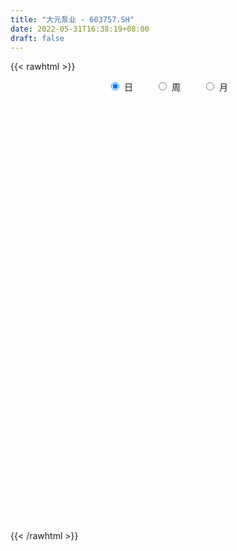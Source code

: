 ```yaml
---
title: "大元泵业 - 603757.SH"
date: 2022-05-31T16:38:19+08:00
draft: false
---
```

{{< rawhtml >}}
    <div style="text-align: center">
        <label style="padding: 1rem;"><input style="margin-right: .5rem" type="radio" name="period" value="D" checked onclick="period_change(this)">日</label>
        <label style="padding: 1rem;"><input style="margin-right: .5rem" type="radio" name="period" value="W" onclick="period_change(this)">周</label>
        <label style="padding: 1rem;"><input style="margin-right: .5rem" type="radio" name="period" value="M" onclick="period_change(this)">月</label>
    </div>
    <div id="chart" style="height: 700px;"></div> 
    <script type="text/javascript">
        const D_v = [9295.72,6036.05,23323.74,15220.56,14607.81,17047.35,25934.51,29998.84,10437.2,10156.67,20281.7,13103.34,13311.91,14690.61,18651.52,17105.87,12368.49,10370.05,6952.76,4856.96,5511.41,4674.0,5822.0,5400.32,6551.88,9816.0,12909.0,13539.41,18428.82,17386.65,11869.8,31027.67,33136.35,24562.71,21626.45,16538.64,39916.09,23918.32,13936.11,15855.36,13627.42,13276.95,11484.0,63785.28,32850.01,30609.07,29765.68,26703.91,15535.3,14466.27,9674.54,18173.5,20253.44,12056.6,11666.72,14157.92,22974.6,14214.76,22078.89,40005.84,31482.6,96047.68,132658.06,96915.56,46359.52,24534.28,45677.28,58479.06,37642.02,27088.88,21495.81,17748.32,9422.0,80697.76,47158.57,22314.04,22116.36,18942.75,18679.16,30935.53,24790.38,21914.65,30655.28,32634.63,19725.75,30267.44,13884.32,15530.0,12317.0,15647.0,6183.33,10717.22,12226.64,10815.0,7342.0,25022.0,16342.0,22444.6,17258.0,10856.01,8942.0,26655.0,11727.0,11039.0,15379.44,11783.15,12135.28,11475.16,16106.53,18639.16,17499.0,8388.0,8224.97,9252.0,13806.0,14728.0,15783.0,19439.4,12371.4,15483.48,11823.0,12849.2,17648.0,16525.0,13097.0,31084.48,15433.0,10558.0,7652.0,10921.0,22275.0,13649.2,10576.04,25156.94,26160.66,13915.92,18395.0,51662.92,21425.6,26954.24,19509.0,12782.0,19019.45,89781.62,52049.51,50526.97,37357.8,28987.0,26809.45,18737.57,15366.49,15762.38,24012.2,13546.64,17989.0,31291.0,52574.76,29614.75,42934.0,23621.12,15161.25,17448.25,30992.8,22450.0,32146.29,13692.0,23241.46,13070.0,7284.88,16008.35,9424.04,15650.88,11869.0,26855.63,14661.2,10949.56,11256.8,10544.0,13884.0,32838.76,28065.27,17670.75,7116.4,8860.2,7090.16,7602.24,15813.76,8965.2,11704.0,9177.0,8004.0,9587.0,8946.84,8809.8,13332.8,17937.6,14351.2,14836.16,8411.0,12230.0,9819.0,7941.96,4624.25,6465.65,4885.6,6910.0,7300.0,5973.0,5483.0,5166.12,6026.0,13918.8,6016.0,8654.0,9713.92,9172.81,10337.0,6885.0,5128.0,5072.0,5954.2,5877.2,4058.0,8176.92,8372.0,6126.84,14005.7,11244.72,10716.21,16532.74,12826.88,12917.2,6870.24,27544.07,24148.28,23588.36,12582.95,10515.64,10443.0,7875.8,5978.24,6011.39,6460.0,7344.11,12330.0,8084.0,13792.0,11979.96,20086.0,11083.44]
const D_histogram = [0.0,0.0006062678,0.0325619902,0.0441205763,0.0586084375,0.0776768602,0.1112095653,0.1536156967,0.1576820802,0.1438270059,0.1464962365,0.1389844878,0.1306376768,0.1200884655,0.0981060538,0.0418703298,-0.026970544,-0.1089763309,-0.1729883665,-0.1919780733,-0.2030136336,-0.1952589448,-0.1712211345,-0.1595452387,-0.1577805154,-0.1326046936,-0.0790947114,-0.0193847082,0.0596325553,0.0966953275,0.1084894405,0.1635687153,0.242518138,0.2443073006,0.1919778771,0.1463242092,0.175199414,0.1844190311,0.1459537322,0.1207656899,0.0947338977,0.0559202621,0.0295095584,0.0651586675,0.0400473445,0.0367899114,0.0032827936,-0.0876403526,-0.1898011854,-0.2057873483,-0.2124025633,-0.1516865802,-0.0828764696,-0.0558073756,-0.0376854299,-0.0209300599,0.0120070723,0.0335491585,0.0690794957,0.1222063955,0.163515471,0.2535914392,0.357446454,0.3073256878,0.2072952056,0.115853291,0.1109052039,0.2099541615,0.269598235,0.2771904451,0.24666055,0.1875311063,-0.0272505989,-0.3116782121,-0.4958644836,-0.5815470112,-0.6060539838,-0.5767877553,-0.5229715672,-0.4285936967,-0.3248884978,-0.2998051012,-0.3322900435,-0.3735085458,-0.411445441,-0.4412081232,-0.4083983647,-0.3722582468,-0.3452876233,-0.3463891313,-0.3253096987,-0.3028166105,-0.2505702895,-0.192053783,-0.1341515781,-0.129141754,-0.1055598248,-0.068780165,-0.0542176587,-0.0261404793,0.0077188095,0.0083099446,0.007782793,0.0065646165,0.0017713327,0.0230642474,0.0225244632,0.0127445613,0.0397764219,0.100498825,0.1221278607,0.1440069894,0.1703113001,0.1835822538,0.2099062277,0.2476586301,0.283648876,0.3236595949,0.3371899124,0.3160524292,0.2812316741,0.2626314226,0.2398962716,0.2330834336,0.2226745794,0.2559986589,0.259520127,0.2423094424,0.2086251265,0.150589507,0.1399786653,0.1516718341,0.1246937508,0.1403395031,0.0909399288,0.0350623726,-0.0079862914,0.0282039071,0.0310496239,0.0070321304,0.0120926707,-0.0121391553,0.0097465579,0.1180806024,0.1310608634,0.179022555,0.182170006,0.143246853,0.0662668783,0.0254775513,-0.0052260663,-0.0216049445,-0.0261829738,-0.0479536844,-0.0632954657,-0.1106734591,-0.0739251642,-0.0781034935,-0.0156393533,0.0119658539,0.0251822472,0.0126753739,-0.0217093695,-0.0634875166,-0.1037358656,-0.1285536907,-0.1912455722,-0.2228997482,-0.2354854003,-0.2636407403,-0.2682073637,-0.2801127067,-0.2634464538,-0.2470142488,-0.2010328463,-0.1435882191,-0.094406273,-0.0489371835,-0.0138108574,0.033444575,0.0474582633,0.0455374724,0.0514951065,0.0619611078,0.0522268172,0.0621314588,0.0339067972,0.0310489778,0.0205571127,0.0332251182,0.0424387082,0.0329530035,0.0128072695,-0.0238420849,-0.0803472077,-0.1231779629,-0.0955614557,-0.0933047686,-0.1125923539,-0.1690046529,-0.1687623848,-0.1492307808,-0.1125491568,-0.0667846216,-0.0328901698,0.0046260366,0.0156316647,0.0266391841,0.0370101405,0.0329523859,0.0448774928,0.0616256923,0.0701676611,0.0895510055,0.0755805274,0.0489227314,0.0028351785,-0.0096250344,-0.0207548122,-0.0189327738,-0.0179796235,-0.0060928825,0.0088467026,0.0153237803,-0.0042993951,-0.0124398062,-0.0327114324,-0.0466859081,-0.0316237681,-0.0673644453,-0.0595299083,-0.0495471788,-0.0482010364,-0.0043655989,0.0657278596,0.1031445737,0.1325616668,0.1474624052,0.1476801194,0.1377086159,0.1215595652,0.1110425215,0.108182803,0.1049204751,0.0598561996,0.0508057966,0.0646868316,0.0793022137,0.102365435,0.1152413886]
const D_fast = [0.0,0.0007578348,0.0408540548,0.0634427849,0.0925827554,0.1310703932,0.1924054896,0.2732155453,0.3167024488,0.3388041259,0.3780974156,0.4053317889,0.4296443972,0.4491173022,0.4516614039,0.4058932624,0.3303097526,0.221059883,0.1138007558,0.0468165307,-0.0149724381,-0.0560324855,-0.0747999588,-0.1030103727,-0.1406907783,-0.1486661299,-0.1149298256,-0.0600659993,0.0338594029,0.095096007,0.1340124802,0.2299839337,0.369562891,0.4324288787,0.4280939245,0.4190213089,0.4916963672,0.5470207421,0.5450438763,0.5500472564,0.5476989387,0.5228653686,0.5038320544,0.5557708305,0.5406713436,0.5466113884,0.5139249689,0.4010917346,0.2514806054,0.1840476055,0.1243317497,0.1471260877,0.1952170809,0.208334331,0.2170349193,0.2285577742,0.2644966745,0.2944260503,0.3472262615,0.4309047602,0.5130927035,0.6665665314,0.8597831597,0.8864938154,0.8382871346,0.7758085428,0.7985867566,0.9501242546,1.0771678869,1.1540577083,1.1851929506,1.1729462835,0.9513519286,0.5890047624,0.2808523699,0.0497830896,-0.1262373789,-0.2411680893,-0.318094793,-0.3308653466,-0.3083822722,-0.3582501509,-0.4738076041,-0.6084032428,-0.7492014983,-0.8892662113,-0.9585560439,-1.0154804877,-1.0748317701,-1.1625305609,-1.2227785529,-1.2759896174,-1.2863858688,-1.275882808,-1.2515184976,-1.278794112,-1.2816021391,-1.2620175205,-1.2610094289,-1.2394673692,-1.2036783781,-1.2010097569,-1.1995912102,-1.1991682325,-1.2035186833,-1.1764597067,-1.1713683751,-1.1779621367,-1.1409861705,-1.0551390612,-1.0029780603,-0.9450971843,-0.8762150486,-0.8170485314,-0.7382480005,-0.6385809407,-0.5316784757,-0.4107528581,-0.3129250625,-0.2550494384,-0.2195622749,-0.1725046708,-0.1352657539,-0.0838077335,-0.0385479428,0.0587758014,0.1271773012,0.1705439772,0.1890159429,0.1686277002,0.1930115249,0.2426226522,0.2468180066,0.2975486346,0.2708840425,0.2237720795,0.1787268427,0.2219680179,0.2325761407,0.2103166798,0.2184003878,0.1911337729,0.2154561256,0.3533103207,0.3990557976,0.4917731279,0.5404630805,0.5373516406,0.4769383856,0.4425184463,0.4105083122,0.3887281979,0.3776044251,0.3438452935,0.3126796457,0.2376332875,0.2559002913,0.2321960887,0.2907503905,0.3213470613,0.3408590163,0.3315209866,0.2917089007,0.2340588745,0.1678765591,0.1109203113,0.0004170367,-0.0869620763,-0.1584190785,-0.2524846035,-0.3241030678,-0.4060365875,-0.4552319481,-0.5005533053,-0.5048301144,-0.4832825419,-0.4577021641,-0.4244673705,-0.3927937588,-0.3371771825,-0.3112989284,-0.3018353512,-0.2830039406,-0.2570476623,-0.2537252486,-0.2282877422,-0.2480357045,-0.2431312795,-0.2484838664,-0.2275095813,-0.2076863143,-0.2089337682,-0.2258776848,-0.2684875604,-0.3450794851,-0.4187047311,-0.4149785878,-0.4360480928,-0.4834837666,-0.5821472288,-0.624095557,-0.6418716482,-0.6333273134,-0.6042589336,-0.5785870242,-0.5399143086,-0.5250007644,-0.507333449,-0.4877099574,-0.4835296155,-0.4603851355,-0.4282305128,-0.4021466288,-0.3603755331,-0.3554508793,-0.3698779925,-0.4152567507,-0.4301232222,-0.4464417031,-0.4493528581,-0.4528946137,-0.4425310933,-0.4253798326,-0.4150718098,-0.435769834,-0.4470201967,-0.4754696809,-0.5011156337,-0.4939594356,-0.5465412242,-0.5535891643,-0.5559932294,-0.5666973462,-0.5239533084,-0.437427885,-0.3742250275,-0.3116675177,-0.259901178,-0.222763434,-0.1983077834,-0.1840669429,-0.1668233562,-0.142637374,-0.1196695831,-0.1497698087,-0.1461187625,-0.1160660196,-0.0816250841,-0.032970504,0.0087157966]
const D_slow = [0.0,0.000151567,0.0082920645,0.0193222086,0.033974318,0.053393533,0.0811959243,0.1195998485,0.1590203686,0.19497712,0.2316011791,0.2663473011,0.2990067203,0.3290288367,0.3535553501,0.3640229326,0.3572802966,0.3300362139,0.2867891222,0.2387946039,0.1880411955,0.1392264593,0.0964211757,0.056534866,0.0170897372,-0.0160614363,-0.0358351141,-0.0406812912,-0.0257731523,-0.0015993205,0.0255230397,0.0664152185,0.127044753,0.1881215781,0.2361160474,0.2726970997,0.3164969532,0.362601711,0.399090144,0.4292815665,0.4529650409,0.4669451065,0.4743224961,0.4906121629,0.5006239991,0.5098214769,0.5106421753,0.4887320872,0.4412817908,0.3898349538,0.3367343129,0.2988126679,0.2780935505,0.2641417066,0.2547203491,0.2494878342,0.2524896022,0.2608768918,0.2781467658,0.3086983647,0.3495772324,0.4129750922,0.5023367057,0.5791681276,0.630991929,0.6599552518,0.6876815528,0.7401700931,0.8075696519,0.8768672632,0.9385324007,0.9854151772,0.9786025275,0.9006829745,0.7767168536,0.6313301008,0.4798166048,0.335619666,0.2048767742,0.09772835,0.0165062256,-0.0584450497,-0.1415175606,-0.234894697,-0.3377560573,-0.4480580881,-0.5501576793,-0.643222241,-0.7295441468,-0.8161414296,-0.8974688543,-0.9731730069,-1.0358155793,-1.083829025,-1.1173669195,-1.149652358,-1.1760423142,-1.1932373555,-1.2067917702,-1.21332689,-1.2113971876,-1.2093197015,-1.2073740032,-1.2057328491,-1.2052900159,-1.1995239541,-1.1938928383,-1.1907066979,-1.1807625925,-1.1556378862,-1.125105921,-1.0891041737,-1.0465263487,-1.0006307852,-0.9481542283,-0.8862395708,-0.8153273518,-0.734412453,-0.6501149749,-0.5711018676,-0.5007939491,-0.4351360934,-0.3751620255,-0.3168911671,-0.2612225223,-0.1972228575,-0.1323428258,-0.0717654652,-0.0196091836,0.0180381932,0.0530328595,0.0909508181,0.1221242558,0.1572091315,0.1799441137,0.1887097069,0.186713134,0.1937641108,0.2015265168,0.2032845494,0.2063077171,0.2032729282,0.2057095677,0.2352297183,0.2679949342,0.3127505729,0.3582930744,0.3941047877,0.4106715073,0.4170408951,0.4157343785,0.4103331424,0.4037873989,0.3917989778,0.3759751114,0.3483067466,0.3298254556,0.3102995822,0.3063897439,0.3093812073,0.3156767691,0.3188456126,0.3134182702,0.2975463911,0.2716124247,0.239474002,0.191662609,0.1359376719,0.0770663218,0.0111561368,-0.0558957042,-0.1259238808,-0.1917854943,-0.2535390565,-0.3037972681,-0.3396943228,-0.3632958911,-0.375530187,-0.3789829013,-0.3706217576,-0.3587571918,-0.3473728236,-0.334499047,-0.3190087701,-0.3059520658,-0.2904192011,-0.2819425018,-0.2741802573,-0.2690409791,-0.2607346996,-0.2501250225,-0.2418867717,-0.2386849543,-0.2446454755,-0.2647322774,-0.2955267682,-0.3194171321,-0.3427433242,-0.3708914127,-0.4131425759,-0.4553331721,-0.4926408673,-0.5207781566,-0.537474312,-0.5456968544,-0.5445403453,-0.5406324291,-0.5339726331,-0.5247200979,-0.5164820014,-0.5052626283,-0.4898562052,-0.4723142899,-0.4499265385,-0.4310314067,-0.4188007239,-0.4180919292,-0.4204981878,-0.4256868909,-0.4304200843,-0.4349149902,-0.4364382108,-0.4342265352,-0.4303955901,-0.4314704389,-0.4345803904,-0.4427582485,-0.4544297256,-0.4623356676,-0.4791767789,-0.494059256,-0.5064460507,-0.5184963098,-0.5195877095,-0.5031557446,-0.4773696012,-0.4442291845,-0.4073635832,-0.3704435534,-0.3360163994,-0.3056265081,-0.2778658777,-0.250820177,-0.2245900582,-0.2096260083,-0.1969245591,-0.1807528512,-0.1609272978,-0.135335939,-0.1065255919]
const D_data = [['2021-05-20', 18.2596, 18.2787, 18.1168, 18.7549],['2021-05-21', 18.4311, 18.2882, 18.2025, 18.4311],['2021-05-24', 18.3835, 18.7835, 18.3739, 18.8026],['2021-05-25', 18.6597, 18.6787, 18.4311, 18.7835],['2021-05-26', 18.7073, 18.8312, 18.6025, 18.9264],['2021-05-27', 18.9074, 19.0407, 18.7264, 19.0502],['2021-05-28', 18.955, 19.4503, 18.7645, 19.5265],['2021-05-31', 19.4122, 19.8884, 19.0788, 20.1837],['2021-06-01', 19.7932, 19.6789, 19.5265, 19.9075],['2021-06-02', 19.6503, 19.5741, 19.4217, 19.9361],['2021-06-03', 19.8884, 19.898, 19.6884, 20.3361],['2021-06-04', 19.8789, 19.9075, 19.7265, 20.2885],['2021-06-07', 19.9265, 20.0027, 19.8218, 20.2409],['2021-06-08', 20.0789, 20.0694, 19.6313, 20.2504],['2021-06-09', 20.0027, 19.9742, 19.355, 20.0599],['2021-06-10', 19.62, 19.44, 19.1, 19.8],['2021-06-11', 19.32, 19.0, 19.0, 19.54],['2021-06-15', 19.05, 18.42, 18.36, 19.06],['2021-06-16', 18.5, 18.18, 18.16, 18.6],['2021-06-17', 18.27, 18.41, 18.21, 18.52],['2021-06-18', 18.41, 18.3, 18.15, 18.41],['2021-06-21', 18.29, 18.39, 18.17, 18.46],['2021-06-22', 18.39, 18.55, 18.3, 18.66],['2021-06-23', 18.58, 18.37, 18.3, 18.59],['2021-06-24', 18.37, 18.16, 18.03, 18.4],['2021-06-25', 18.16, 18.41, 18.16, 18.64],['2021-06-28', 18.59, 18.89, 18.44, 19.2],['2021-06-29', 19.05, 19.23, 18.86, 19.28],['2021-06-30', 19.18, 19.86, 19.11, 19.86],['2021-07-01', 19.91, 19.71, 19.66, 20.11],['2021-07-02', 19.67, 19.61, 19.22, 19.69],['2021-07-05', 19.65, 20.45, 19.61, 20.8],['2021-07-06', 20.7, 21.29, 20.31, 21.58],['2021-07-07', 21.93, 20.76, 20.63, 21.93],['2021-07-08', 20.86, 20.15, 20.02, 21.0],['2021-07-09', 20.01, 20.14, 19.91, 20.49],['2021-07-12', 20.44, 21.2, 20.3, 21.35],['2021-07-13', 21.09, 21.25, 20.79, 21.35],['2021-07-14', 21.24, 20.76, 20.5, 21.24],['2021-07-15', 20.8, 20.92, 20.34, 20.99],['2021-07-16', 21.0, 20.92, 20.44, 21.28],['2021-07-19', 20.95, 20.71, 20.0, 20.95],['2021-07-20', 20.5, 20.79, 20.15, 20.89],['2021-07-21', 22.8, 21.7, 21.54, 22.87],['2021-07-22', 21.43, 21.08, 20.88, 21.58],['2021-07-23', 20.85, 21.38, 20.68, 21.58],['2021-07-26', 21.63, 20.99, 20.72, 21.74],['2021-07-27', 20.98, 19.97, 19.82, 20.98],['2021-07-28', 20.2, 19.26, 19.17, 20.28],['2021-07-29', 19.32, 19.92, 19.31, 20.15],['2021-07-30', 19.88, 19.86, 19.5, 19.91],['2021-08-02', 19.68, 20.75, 19.51, 20.79],['2021-08-03', 20.91, 21.15, 20.81, 21.3],['2021-08-04', 21.11, 20.87, 20.68, 21.25],['2021-08-05', 20.83, 20.88, 20.4, 21.0],['2021-08-06', 20.92, 20.97, 20.6, 21.37],['2021-08-09', 21.25, 21.34, 20.9, 21.45],['2021-08-10', 21.33, 21.4, 21.1, 21.61],['2021-08-11', 21.39, 21.81, 21.1, 21.93],['2021-08-12', 22.23, 22.39, 22.05, 22.99],['2021-08-13', 21.0, 22.66, 21.0, 22.9],['2021-08-16', 22.56, 23.85, 22.41, 24.9],['2021-08-17', 24.45, 24.86, 24.44, 26.24],['2021-08-18', 24.46, 23.42, 22.66, 24.86],['2021-08-19', 23.41, 22.68, 22.21, 23.67],['2021-08-20', 22.62, 22.49, 22.06, 22.85],['2021-08-23', 22.5, 23.5, 22.5, 23.63],['2021-08-24', 23.5, 25.29, 23.5, 25.54],['2021-08-25', 25.01, 25.53, 24.61, 25.92],['2021-08-26', 25.53, 25.4, 25.03, 25.88],['2021-08-27', 25.46, 25.2, 25.01, 25.99],['2021-08-30', 25.34, 24.91, 24.42, 25.37],['2021-08-31', 22.42, 22.42, 22.42, 22.42],['2021-09-01', 21.0, 20.19, 20.18, 22.26],['2021-09-02', 20.25, 19.97, 19.85, 20.65],['2021-09-03', 20.3, 20.14, 19.9, 20.44],['2021-09-06', 20.1, 20.21, 20.06, 20.37],['2021-09-07', 20.28, 20.48, 20.22, 20.8],['2021-09-08', 20.48, 20.61, 20.48, 20.89],['2021-09-09', 20.64, 21.16, 20.46, 21.45],['2021-09-10', 21.16, 21.52, 21.01, 21.83],['2021-09-13', 21.05, 20.63, 20.42, 21.43],['2021-09-14', 20.63, 19.62, 19.53, 20.63],['2021-09-15', 19.7, 19.0, 18.81, 19.7],['2021-09-16', 19.12, 18.47, 18.47, 19.21],['2021-09-17', 18.59, 17.99, 17.8, 18.6],['2021-09-22', 17.98, 18.37, 17.78, 18.44],['2021-09-23', 18.52, 18.2, 18.09, 18.54],['2021-09-24', 18.38, 17.87, 17.85, 18.38],['2021-09-27', 17.87, 17.2, 16.91, 18.02],['2021-09-28', 17.07, 17.14, 16.98, 17.3],['2021-09-29', 17.16, 16.89, 16.82, 17.25],['2021-09-30', 16.89, 17.1, 16.82, 17.15],['2021-10-08', 17.35, 17.15, 17.02, 17.4],['2021-10-11', 17.28, 17.17, 17.13, 17.48],['2021-10-12', 17.19, 16.41, 16.22, 17.21],['2021-10-13', 16.41, 16.46, 16.16, 16.55],['2021-10-14', 16.54, 16.55, 16.41, 16.76],['2021-10-15', 16.6, 16.19, 16.16, 16.6],['2021-10-18', 16.27, 16.27, 16.15, 16.43],['2021-10-19', 16.31, 16.33, 16.28, 16.47],['2021-10-20', 16.31, 15.84, 15.73, 16.37],['2021-10-21', 15.84, 15.66, 15.66, 15.87],['2021-10-22', 15.67, 15.48, 15.42, 15.71],['2021-10-25', 15.59, 15.25, 15.23, 15.63],['2021-10-26', 15.26, 15.46, 15.24, 15.49],['2021-10-27', 15.51, 15.09, 15.03, 15.52],['2021-10-28', 15.1, 14.79, 14.71, 15.14],['2021-10-29', 14.76, 15.15, 14.65, 15.16],['2021-11-01', 14.95, 15.7, 14.9, 15.8],['2021-11-02', 15.69, 15.36, 15.2, 15.92],['2021-11-03', 15.3, 15.43, 15.17, 15.48],['2021-11-04', 15.45, 15.59, 15.43, 15.62],['2021-11-05', 15.59, 15.53, 15.5, 15.72],['2021-11-08', 15.55, 15.82, 15.55, 15.99],['2021-11-09', 15.95, 16.19, 15.85, 16.22],['2021-11-10', 16.2, 16.46, 16.0, 16.48],['2021-11-11', 16.44, 16.85, 16.31, 16.89],['2021-11-12', 16.84, 16.83, 16.58, 16.86],['2021-11-15', 16.83, 16.55, 16.38, 16.83],['2021-11-16', 16.55, 16.39, 16.37, 16.68],['2021-11-17', 16.37, 16.6, 16.32, 16.6],['2021-11-18', 16.66, 16.58, 16.56, 16.97],['2021-11-19', 16.54, 16.84, 16.32, 16.94],['2021-11-22', 16.82, 16.89, 16.74, 16.98],['2021-11-23', 16.9, 17.66, 16.85, 17.72],['2021-11-24', 17.67, 17.57, 17.31, 17.69],['2021-11-25', 17.57, 17.46, 17.32, 17.68],['2021-11-26', 17.31, 17.29, 17.22, 17.51],['2021-11-29', 17.13, 16.88, 16.8, 17.13],['2021-11-30', 16.71, 17.41, 16.71, 17.66],['2021-12-01', 17.28, 17.82, 17.28, 17.99],['2021-12-02', 17.83, 17.42, 17.4, 17.83],['2021-12-03', 17.5, 18.05, 17.21, 18.15],['2021-12-06', 18.0, 17.26, 17.23, 18.0],['2021-12-07', 17.2, 16.97, 16.85, 17.44],['2021-12-08', 16.97, 16.9, 16.75, 17.28],['2021-12-09', 16.93, 17.91, 16.85, 18.33],['2021-12-10', 17.72, 17.65, 17.61, 18.12],['2021-12-13', 17.68, 17.3, 17.26, 17.85],['2021-12-14', 17.3, 17.65, 16.95, 17.68],['2021-12-15', 17.6, 17.26, 17.26, 17.65],['2021-12-16', 17.25, 17.86, 17.25, 17.96],['2021-12-17', 17.96, 19.38, 17.75, 19.61],['2021-12-20', 19.34, 18.65, 18.45, 19.38],['2021-12-21', 18.7, 19.42, 18.7, 19.8],['2021-12-22', 19.08, 19.19, 18.96, 19.68],['2021-12-23', 19.0, 18.75, 18.53, 19.17],['2021-12-24', 18.77, 18.1, 18.02, 18.89],['2021-12-27', 18.11, 18.33, 18.06, 18.7],['2021-12-28', 18.35, 18.33, 18.01, 18.38],['2021-12-29', 18.18, 18.43, 18.12, 18.64],['2021-12-30', 18.33, 18.56, 18.33, 18.98],['2021-12-31', 18.49, 18.3, 18.21, 18.74],['2022-01-04', 18.3, 18.29, 18.23, 18.5],['2022-01-05', 18.15, 17.7, 17.4, 18.3],['2022-01-06', 17.77, 18.7, 17.55, 19.3],['2022-01-07', 18.51, 18.26, 18.25, 18.96],['2022-01-10', 18.62, 19.26, 18.61, 19.5],['2022-01-11', 19.14, 19.11, 18.96, 19.37],['2022-01-12', 19.12, 19.1, 18.88, 19.16],['2022-01-13', 19.17, 18.84, 18.8, 19.33],['2022-01-14', 19.1, 18.48, 17.99, 19.1],['2022-01-17', 18.45, 18.19, 17.98, 18.45],['2022-01-18', 18.3, 17.96, 17.66, 18.31],['2022-01-19', 17.79, 17.92, 17.77, 18.15],['2022-01-20', 17.9, 17.11, 17.09, 17.97],['2022-01-21', 17.23, 17.1, 16.8, 17.23],['2022-01-24', 17.12, 17.05, 16.8, 17.14],['2022-01-25', 17.06, 16.55, 16.45, 17.06],['2022-01-26', 16.7, 16.54, 16.19, 16.7],['2022-01-27', 16.54, 16.17, 15.96, 16.99],['2022-01-28', 16.2, 16.3, 16.02, 16.46],['2022-02-07', 16.48, 16.15, 15.9, 16.66],['2022-02-08', 16.16, 16.47, 16.05, 16.47],['2022-02-09', 16.6, 16.71, 16.43, 16.84],['2022-02-10', 16.88, 16.75, 16.62, 17.11],['2022-02-11', 16.9, 16.85, 16.58, 16.9],['2022-02-14', 16.73, 16.86, 16.73, 16.99],['2022-02-15', 16.85, 17.19, 16.76, 17.91],['2022-02-16', 17.08, 16.92, 16.85, 17.26],['2022-02-17', 17.0, 16.74, 16.62, 17.0],['2022-02-18', 16.55, 16.84, 16.55, 16.84],['2022-02-21', 16.6, 16.94, 16.6, 17.05],['2022-02-22', 16.98, 16.69, 16.64, 16.98],['2022-02-23', 16.77, 16.94, 16.55, 16.99],['2022-02-24', 16.93, 16.41, 16.21, 16.95],['2022-02-25', 16.6, 16.63, 16.41, 16.76],['2022-02-28', 16.67, 16.48, 16.03, 16.67],['2022-03-01', 16.48, 16.76, 16.38, 16.79],['2022-03-02', 16.79, 16.77, 16.65, 16.81],['2022-03-03', 16.8, 16.53, 16.4, 16.85],['2022-03-04', 16.53, 16.3, 16.21, 16.58],['2022-03-07', 16.18, 15.9, 15.9, 16.3],['2022-03-08', 15.81, 15.32, 15.01, 16.11],['2022-03-09', 15.32, 15.1, 14.68, 15.48],['2022-03-10', 15.4, 15.81, 15.32, 15.95],['2022-03-11', 15.7, 15.45, 15.07, 15.7],['2022-03-14', 15.3, 15.0, 15.0, 15.38],['2022-03-15', 14.88, 14.16, 14.15, 14.89],['2022-03-16', 14.2, 14.52, 14.01, 14.6],['2022-03-17', 14.65, 14.62, 14.6, 14.9],['2022-03-18', 14.62, 14.81, 14.46, 14.83],['2022-03-21', 14.9, 15.0, 14.71, 15.0],['2022-03-22', 14.99, 14.95, 14.77, 15.12],['2022-03-23', 15.0, 15.1, 14.92, 15.35],['2022-03-24', 15.0, 14.83, 14.75, 15.2],['2022-03-25', 14.85, 14.83, 14.8, 15.05],['2022-03-28', 14.8, 14.83, 14.45, 14.9],['2022-03-29', 14.85, 14.62, 14.59, 14.87],['2022-03-30', 14.67, 14.8, 14.63, 14.86],['2022-03-31', 15.17, 14.91, 14.81, 15.3],['2022-04-01', 14.68, 14.86, 14.68, 15.09],['2022-04-06', 14.72, 15.07, 14.72, 15.15],['2022-04-07', 15.05, 14.67, 14.6, 15.09],['2022-04-08', 14.55, 14.39, 14.21, 14.78],['2022-04-11', 14.26, 13.91, 13.77, 14.52],['2022-04-12', 13.61, 14.11, 13.61, 14.16],['2022-04-13', 14.07, 13.99, 13.88, 14.13],['2022-04-14', 14.03, 14.05, 14.01, 14.19],['2022-04-15', 14.15, 13.97, 13.88, 14.16],['2022-04-18', 13.96, 14.07, 13.75, 14.18],['2022-04-19', 14.01, 14.12, 13.98, 14.2],['2022-04-20', 14.14, 14.02, 14.0, 14.35],['2022-04-21', 14.08, 13.6, 13.58, 14.08],['2022-04-22', 13.51, 13.6, 13.36, 13.74],['2022-04-25', 13.5, 13.29, 13.17, 13.6],['2022-04-26', 13.3, 13.18, 13.02, 13.45],['2022-04-27', 13.35, 13.45, 12.94, 13.55],['2022-04-28', 13.3, 12.65, 12.34, 13.3],['2022-04-29', 12.7, 13.0, 12.66, 13.23],['2022-05-05', 12.81, 12.96, 12.8, 13.12],['2022-05-06', 12.8, 12.77, 12.58, 12.84],['2022-05-09', 12.89, 13.33, 12.75, 13.45],['2022-05-10', 13.2, 13.92, 13.1, 13.93],['2022-05-11', 14.2, 13.8, 13.74, 14.2],['2022-05-12', 13.6, 13.91, 13.55, 14.0],['2022-05-13', 13.93, 13.9, 13.8, 14.08],['2022-05-16', 13.94, 13.82, 13.75, 14.06],['2022-05-17', 13.84, 13.73, 13.61, 13.9],['2022-05-18', 13.74, 13.64, 13.64, 13.82],['2022-05-19', 13.55, 13.69, 13.43, 13.75],['2022-05-20', 13.74, 13.8, 13.66, 13.8],['2022-05-23', 13.81, 13.83, 13.65, 13.89],['2022-05-24', 13.9, 13.21, 13.18, 14.0],['2022-05-25', 13.07, 13.53, 13.07, 13.58],['2022-05-26', 13.7, 13.85, 13.58, 14.13],['2022-05-27', 13.8, 13.97, 13.74, 14.09],['2022-05-30', 14.09, 14.23, 13.87, 14.26],['2022-05-31', 14.23, 14.27, 14.04, 14.3]]
const W_v = [423472.72,243229.09,242545.05,119418.69,107146.63,71298.17,92364.28,58486.05,72708.85,47803.95,57961.69,49357.28,89327.5,99535.14,136222.28,80528.12,86324.96,63556.4,53320.75,66923.91,43061.37,31851.49,38454.69,22487.61,27060.28,35441.9,27215.94,49122.03,27596.75,9261.0,5923.37,18306.34,25762.27,29568.62,30092.33,69113.84,30797.12,72509.98,71918.17,59838.71,26146.87,35038.41,44009.73,68186.29,38784.12,22375.76,18015.63,33632.76,31571.36,45686.72,60450.33,34715.0,44554.26,55580.11,51796.73,97652.54,38948.01,37356.69,35191.61,30471.62,36628.05,28774.92,29083.06,30834.39,48619.7,39404.69,35629.33,73344.3,72842.63,50971.53,58700.22,37325.24,33379.99,37889.5,25652.42,46232.08,37622.65,40401.43,36515.71,64662.88,79543.57,93569.65,134596.16,109989.06,108677.85,155001.06,96795.01,75262.56,51559.36,60372.95,20552.36,39680.76,49145.24,51493.92,141948.39,54604.71,66061.96,72172.79,68712.87,55349.76,36585.23,29408.46,53581.99,69413.35,90825.27,42599.45,167785.68,90647.69,92612.12,146547.65,187368.51,169580.37,27916.8,159801.55,194562.24,151625.99,59583.99,77997.38,56792.17,55834.76,51298.27,51982.03,61928.55,84768.12,70687.85,44134.52,84839.15,104908.91,54056.52,103596.11,77359.88,114801.31,129517.08,175900.23,152355.84,87110.08,52986.43,48720.49,40745.82,40024.97,61119.04,59684.29,38799.61,74078.02,44039.08,48714.1,54821.41,87719.45,64708.2,62964.61,133904.86,284391.97,283569.2,122779.8,77204.86,82239.15,63633.32,146236.13,66716.14,426904.92,425619.0,277817.74,121797.14,69674.56,36229.0,204349.51,107732.0,101664.95,110593.9,84449.32,106837.05,67712.31,212621.0,98844.54,61748.51,75828.4,43389.49,103370.08,82275.04,55709.94,55112.36,52942.35,52343.76,30984.48,168641.32,162370.1,83445.72,65545.51,79465.28,52565.84,35550.34,72924.38,70522.42,60414.13,19630.15,41933.41,50787.01,96133.97,83977.75,76128.4,27691.18,32264.2,74133.68,126891.82,107253.3,152005.31,96145.7,76308.18,130756.69,396515.1,190383.05,177340.69,115464.18,135197.75,41731.32,44774.19,10815.0,88408.6,69219.01,66879.56,62003.13,76127.8,74328.68,77824.48,82578.18,131560.1,168046.31,195730.73,87425.28,131469.51,130157.42,104599.75,60237.15,74267.19,99575.18,48331.56,47418.84,69267.56,43026.21,31534.25,36609.92,27540.73,33376.2,32610.96,65326.25,19787.44,98379.3,36768.43,53530.07,31169.44]
const W_histogram = [0.0,0.0620690598,0.4099649778,0.6220578528,0.7388380651,0.7930182427,0.7278434987,0.6566383778,0.504915253,0.3855920497,0.3560576099,0.3345832146,0.4362482839,0.4619074453,0.5450560816,0.6484388625,0.4740647132,0.5025819257,0.284380612,-0.0837952774,-0.3096732011,-0.4635410827,-0.4868004995,-0.4721998709,-0.5378811843,-0.6337751079,-0.6928798177,-0.6866595772,-0.8390327147,-0.7999965396,-0.7236768876,-0.6225556834,-0.4287548328,-0.3571095651,-0.3151356748,-0.1935772664,-0.2323482564,-0.0135331577,0.1702527906,0.0146255288,-0.0011777587,-0.0852790604,-0.1741574444,-0.1715079364,-0.2839546346,-0.3132533624,-0.4406534783,-0.6834364446,-0.7949967081,-0.8901988497,-0.8354961897,-0.7315911243,-0.620467287,-0.6765726662,-0.6755854828,-0.6096352566,-0.5380927414,-0.4589639143,-0.4013160292,-0.3129587296,-0.1881993108,-0.1161557541,-0.1641325009,-0.1608955401,-0.1059484595,-0.0100613252,0.0734186796,0.2251548227,0.254188178,0.2798300303,0.3232600171,0.3128461003,0.2805017002,0.2408413722,0.2468823912,0.2703566742,0.2909260739,0.322400852,0.3012986691,0.3369171408,0.3852089757,0.4413340952,0.5616450642,0.5964219278,0.6822507144,0.6551882555,0.6337339009,0.5348986801,0.4597073868,0.2803314153,0.1311916361,0.0126514608,-0.047224182,-0.1370150148,-0.1294877235,-0.160299249,-0.1263299432,-0.0591595787,-0.0194487416,0.0399870628,0.043019347,0.0299382865,0.0546257875,0.0738065444,0.0558725013,0.0337976957,0.0869995013,0.0662567531,0.120016738,0.1736667634,0.2795673729,0.2466327213,0.2300407877,0.2387986457,0.2441262208,0.114161287,0.0317669339,0.0076481656,-0.0011423535,-0.0039910086,0.0118040347,0.0272105356,0.0007435113,0.0214796291,-0.007300256,-0.000617721,0.0243948082,0.0500844095,0.0103519018,-0.0836811969,-0.1416623753,-0.1382402318,-0.1517173601,-0.0388792939,-0.0369885048,-0.083381706,-0.1184364959,-0.1253806083,-0.1193653326,-0.1023158787,-0.0772432282,-0.0600927401,-0.0167737348,0.004683114,-0.0081882052,0.0301805494,0.0584186109,0.0710162515,0.090110809,0.1150322987,0.165069184,0.3200013769,0.3817870577,0.3485980409,0.3313459073,0.2774088644,0.2209127174,0.2315325705,0.2132227617,0.7164369319,0.9939324272,1.0790929609,0.9984873415,0.878537562,0.7254560752,0.5889758386,0.3082307894,0.0532053569,-0.069718254,-0.142756139,-0.1925297457,-0.3383457473,-0.5365568369,-0.6714937093,-0.7107573021,-0.7453376542,-0.7692144691,-0.7718266597,-0.706335195,-0.6698868376,-0.6647895453,-0.6166955377,-0.4777310341,-0.3354167098,-0.0730819002,0.0667034274,0.1440803823,0.1530355643,0.0769523593,0.0024422711,-0.0319285652,-0.0319656074,-0.057824619,-0.0771105473,-0.0965526356,-0.0881137514,-0.0983003104,-0.0251824948,0.051388257,0.0389001868,-0.0156000785,-0.0418479163,0.0206449084,0.0926777955,0.1826573104,0.2583305836,0.1941223018,0.2130028872,0.3195009817,0.3559041655,0.5294485962,0.2827830496,0.1960098807,-0.099788526,-0.2932479893,-0.4532350306,-0.5304919226,-0.6150919679,-0.6825033502,-0.7098011202,-0.6635971392,-0.5135210508,-0.3873615424,-0.2538433255,-0.1023500222,-0.0213270258,0.1472594206,0.1694645588,0.1928205975,0.1999179195,0.2125894789,0.1254978016,0.0171701601,-0.0126743465,-0.0274716506,-0.0447628799,-0.0702669144,-0.1326066451,-0.2010623781,-0.2271850202,-0.2242487319,-0.2346505176,-0.2491413717,-0.2616768135,-0.2864111604,-0.2932296047,-0.2010009219,-0.1295638034,-0.0573772151,0.0199220568]
const W_fast = [0.0,0.0775863248,0.5279734872,0.8955808255,1.197070554,1.4495052923,1.5662914229,1.6592458965,1.633751585,1.6108263941,1.6703063568,1.7324777651,1.9432049054,2.0843409281,2.3037535848,2.5692460813,2.5133881104,2.6675508043,2.5204446436,2.1313199349,1.8280237108,1.5582705585,1.4133110169,1.3098616778,1.1097100683,0.8553723677,0.6230477035,0.4576030497,0.0954717336,-0.0654912262,-0.1700907961,-0.2246085128,-0.1379963704,-0.1556284939,-0.1924385224,-0.1192744305,-0.2161324847,-0.0007006754,0.2256484706,0.073677591,0.0575798638,-0.047841203,-0.1802589481,-0.2204864243,-0.4039217811,-0.5115338494,-0.7490973349,-1.1627394123,-1.4730488529,-1.7908007069,-1.9449720944,-2.02396481,-2.0679577945,-2.2932063402,-2.4611155275,-2.5475741155,-2.6105547856,-2.6461669371,-2.6888480593,-2.6787304421,-2.601020851,-2.5580162328,-2.6470261049,-2.684013029,-2.6555530633,-2.5621812604,-2.4603465856,-2.2523217369,-2.159741337,-2.0641419772,-1.9398969861,-1.8720993779,-1.8343183529,-1.8137683378,-1.746006721,-1.6549432694,-1.5616423513,-1.4495673602,-1.3953448758,-1.2754971189,-1.1309030401,-0.9644443968,-0.7037221617,-0.5198398161,-0.2634483509,-0.126713746,0.0102653747,0.0451548239,0.0848903773,-0.0244027404,-0.1407446106,-0.2561219207,-0.327803609,-0.4518481954,-0.476692835,-0.5475791727,-0.5451923528,-0.4928118829,-0.4579632313,-0.3885306611,-0.3747435402,-0.380340029,-0.3419960812,-0.3043636881,-0.3083296059,-0.3219549876,-0.2470033068,-0.2511818667,-0.1674176972,-0.070350981,0.1054414717,0.1341650005,0.1750832637,0.2435407832,0.3098999135,0.2084753015,0.1340226818,0.1118159549,0.1027398474,0.0988934402,0.1176394921,0.139848627,0.1135674805,0.1396735055,0.1090685564,0.1155966611,0.1467078924,0.1849185961,0.1477740638,0.0328206659,-0.0605761064,-0.0917140208,-0.1431204891,-0.0400022464,-0.0473585834,-0.1145972112,-0.1792611251,-0.2175503896,-0.241376447,-0.2499059627,-0.2441441193,-0.2420168162,-0.2028912446,-0.1802636173,-0.1951819878,-0.1492680958,-0.1064253817,-0.0760736782,-0.0344514185,0.0192281459,0.1105323272,0.3454648644,0.5026973095,0.5566578029,0.6222421462,0.6376573194,0.6363893518,0.7048923475,0.7398882291,1.4222116322,1.9481902344,2.3031240083,2.4721402242,2.5718248353,2.6001073672,2.6108710903,2.4071837384,2.1654596452,2.0251064708,1.916379551,1.8184735079,1.5880710694,1.2557207707,0.9529104709,0.7359575526,0.5150427869,0.2988623547,0.1032934992,-0.0077988348,-0.1388221868,-0.2999222809,-0.4060021577,-0.3864704126,-0.3280102658,-0.0839459312,0.0725152532,0.1859123037,0.2331263768,0.1762812616,0.1023817411,0.0600287636,0.0520003195,0.0116851532,-0.026878412,-0.0704586592,-0.0840482129,-0.1188098494,-0.0519876575,0.0374301585,0.034667135,-0.0237331499,-0.0604429668,0.0072110851,0.102413421,0.2380572635,0.3783131827,0.3626354762,0.4347667834,0.6211401234,0.7465193485,1.0524259283,0.8764561441,0.8386854454,0.5179399071,0.2511684466,-0.0221273524,-0.232007225,-0.4703802623,-0.7084174822,-0.9131655322,-1.032860836,-1.0111650104,-0.9818458876,-0.9117885021,-0.7858827043,-0.7101914643,-0.5047901628,-0.4402188848,-0.3686576969,-0.3115808949,-0.2457619658,-0.3014791927,-0.4055142942,-0.4385273874,-0.4601926042,-0.4886745535,-0.5317453166,-0.6272367086,-0.7459580361,-0.8288769333,-0.8820028279,-0.951067243,-1.0278434401,-1.1057980852,-1.2021352221,-1.2822610677,-1.2402826154,-1.2012364477,-1.1433941631,-1.061114377]
const W_slow = [0.0,0.015517265,0.1180085094,0.2735229726,0.4582324889,0.6564870496,0.8384479242,1.0026075187,1.1288363319,1.2252343444,1.3142487469,1.3978945505,1.5069566215,1.6224334828,1.7586975032,1.9208072188,2.0393233971,2.1649688786,2.2360640316,2.2151152122,2.1376969119,2.0218116413,1.9001115164,1.7820615487,1.6475912526,1.4891474756,1.3159275212,1.1442626269,0.9345044482,0.7345053133,0.5535860914,0.3979471706,0.2907584624,0.2014810711,0.1226971524,0.0743028358,0.0162157717,0.0128324823,0.05539568,0.0590520622,0.0587576225,0.0374378574,-0.0061015037,-0.0489784878,-0.1199671465,-0.1982804871,-0.3084438566,-0.4793029678,-0.6780521448,-0.9006018572,-1.1094759046,-1.2923736857,-1.4474905075,-1.616633674,-1.7855300447,-1.9379388589,-2.0724620442,-2.1872030228,-2.2875320301,-2.3657717125,-2.4128215402,-2.4418604787,-2.4828936039,-2.523117489,-2.5496046038,-2.5521199351,-2.5337652652,-2.4774765596,-2.4139295151,-2.3439720075,-2.2631570032,-2.1849454781,-2.1148200531,-2.05460971,-1.9928891122,-1.9252999437,-1.8525684252,-1.7719682122,-1.6966435449,-1.6124142597,-1.5161120158,-1.405778492,-1.2653672259,-1.116261744,-0.9456990654,-0.7819020015,-0.6234685262,-0.4897438562,-0.3748170095,-0.3047341557,-0.2719362467,-0.2687733815,-0.280579427,-0.3148331807,-0.3472051115,-0.3872799238,-0.4188624096,-0.4336523042,-0.4385144896,-0.4285177239,-0.4177628872,-0.4102783156,-0.3966218687,-0.3781702326,-0.3642021073,-0.3557526833,-0.334002808,-0.3174386198,-0.2874344352,-0.2440177444,-0.1741259012,-0.1124677208,-0.0549575239,0.0047421375,0.0657736927,0.0943140145,0.1022557479,0.1041677893,0.1038822009,0.1028844488,0.1058354575,0.1126380914,0.1128239692,0.1181938764,0.1163688124,0.1162143822,0.1223130842,0.1348341866,0.137422162,0.1165018628,0.081086269,0.046526211,0.008596871,-0.0011229525,-0.0103700787,-0.0312155052,-0.0608246292,-0.0921697812,-0.1220111144,-0.1475900841,-0.1669008911,-0.1819240761,-0.1861175098,-0.1849467313,-0.1869937826,-0.1794486452,-0.1648439925,-0.1470899297,-0.1245622274,-0.0958041527,-0.0545368568,0.0254634875,0.1209102519,0.2080597621,0.2908962389,0.360248455,0.4154766344,0.473359777,0.5266654674,0.7057747004,0.9542578072,1.2240310474,1.4736528828,1.6932872733,1.8746512921,2.0218952517,2.0989529491,2.1122542883,2.0948247248,2.05913569,2.0110032536,1.9264168168,1.7922776076,1.6244041802,1.4467148547,1.2603804411,1.0680768239,0.8751201589,0.6985363602,0.5310646508,0.3648672645,0.21069338,0.0912606215,0.007406444,-0.010864031,0.0058118258,0.0418319214,0.0800908125,0.0993289023,0.0999394701,0.0919573288,0.0839659269,0.0695097722,0.0502321353,0.0260939764,0.0040655386,-0.020509539,-0.0268051627,-0.0139580985,-0.0042330518,-0.0081330714,-0.0185950505,-0.0134338234,0.0097356255,0.0553999531,0.119982599,0.1685131745,0.2217638962,0.3016391417,0.390615183,0.5229773321,0.5936730945,0.6426755647,0.6177284332,0.5444164358,0.4311076782,0.2984846976,0.1447117056,-0.025914132,-0.203364412,-0.3692636968,-0.4976439595,-0.5944843451,-0.6579451765,-0.6835326821,-0.6888644385,-0.6520495834,-0.6096834437,-0.5614782943,-0.5114988144,-0.4583514447,-0.4269769943,-0.4226844543,-0.4258530409,-0.4327209536,-0.4439116736,-0.4614784022,-0.4946300634,-0.544895658,-0.601691913,-0.657754096,-0.7164167254,-0.7787020683,-0.8441212717,-0.9157240618,-0.989031463,-1.0392816934,-1.0716726443,-1.0860169481,-1.0810364339]
const W_data = [['2017-07-21', 21.5845, 19.7169, 19.2694, 22.3607],['2017-07-28', 19.4886, 20.6895, 18.621, 21.4064],['2017-08-04', 20.5479, 25.5845, 20.4658, 26.8493],['2017-08-11', 24.8858, 25.8447, 23.7443, 27.3927],['2017-08-18', 25.7991, 26.1416, 25.1598, 28.8265],['2017-08-25', 26.2557, 26.516, 25.1187, 27.2146],['2017-09-01', 26.7123, 25.7078, 25.6256, 28.5388],['2017-09-08', 25.9817, 25.9498, 25.5708, 27.3881],['2017-09-15', 26.3014, 24.9543, 24.484, 26.3014],['2017-09-22', 25.2283, 25.1507, 23.9726, 25.5205],['2017-09-29', 24.9315, 26.3516, 24.0594, 27.2557],['2017-10-13', 26.9224, 26.7854, 25.7078, 26.9406],['2017-10-20', 26.9406, 29.0639, 26.347, 30.4566],['2017-10-27', 29.2009, 29.0411, 27.3607, 29.895],['2017-11-03', 29.0776, 30.7032, 28.8128, 32.0913],['2017-11-10', 30.9589, 32.2055, 30.411, 32.8219],['2017-11-17', 32.4201, 29.2648, 28.7717, 33.7854],['2017-11-24', 29.4886, 32.105, 28.8128, 32.1598],['2017-12-01', 31.9087, 29.1279, 28.4475, 32.0639],['2017-12-08', 28.7626, 26.0548, 24.9772, 28.9041],['2017-12-15', 26.0548, 26.379, 25.5982, 27.032],['2017-12-22', 26.4795, 26.2374, 25.621, 27.1142],['2017-12-29', 26.2374, 27.2922, 25.2055, 27.3744],['2018-01-05', 27.3105, 27.621, 27.1644, 28.1872],['2018-01-12', 27.621, 26.3151, 26.2877, 27.7032],['2018-01-19', 26.1324, 25.2511, 24.3379, 26.1872],['2018-01-26', 25.0228, 24.9589, 24.6119, 25.9269],['2018-02-02', 25.5708, 25.2557, 23.7534, 26.4384],['2018-02-09', 25.0594, 22.4064, 21.6804, 25.105],['2018-02-14', 22.5251, 23.9589, 22.5251, 24.1096],['2018-02-23', 24.1416, 24.2192, 23.5297, 24.6438],['2018-03-02', 24.4292, 24.5388, 24.3425, 25.2694],['2018-03-09', 24.7078, 26.1279, 24.5936, 26.3333],['2018-03-16', 26.1279, 25.0365, 24.5616, 26.4566],['2018-03-23', 25.0457, 24.726, 24.2922, 26.3607],['2018-03-30', 24.5114, 25.9772, 24.21, 27.1689],['2018-04-04', 26.1187, 24.0274, 23.7717, 26.5662],['2018-04-13', 24.0411, 27.6484, 23.79, 28.5342],['2018-04-20', 27.1735, 28.3699, 26.9452, 29.9726],['2018-04-27', 28.411, 24.274, 24.0457, 29.6804],['2018-05-04', 24.274, 25.5753, 24.274, 25.9224],['2018-05-11', 25.6119, 24.4201, 24.2831, 26.105],['2018-05-18', 24.2466, 23.7887, 23.3614, 24.7306],['2018-05-25', 23.9571, 24.5592, 23.9571, 25.5046],['2018-06-01', 24.4945, 22.6233, 22.1441, 24.501],['2018-06-08', 22.8499, 23.0182, 22.1765, 23.4326],['2018-06-15', 22.9858, 21.024, 20.7909, 23.1801],['2018-06-22', 20.3635, 18.0649, 17.3462, 20.37],['2018-06-29', 18.3887, 18.0714, 17.3721, 18.57],['2018-07-06', 18.0067, 16.9254, 16.2066, 18.2268],['2018-07-13', 16.9318, 17.8577, 16.6275, 18.5829],['2018-07-20', 17.7477, 18.1038, 17.3462, 18.4534],['2018-07-27', 18.0649, 18.039, 17.9549, 18.8743],['2018-08-03', 17.6635, 15.352, 15.216, 17.9808],['2018-08-10', 15.462, 15.1318, 14.7174, 15.7987],['2018-08-17', 14.8534, 15.3455, 14.698, 16.1095],['2018-08-24', 15.0541, 15.0412, 14.698, 15.2678],['2018-08-31', 15.0735, 14.8404, 14.8145, 15.7534],['2018-09-07', 14.685, 14.2771, 14.0505, 14.8275],['2018-09-14', 14.1347, 14.439, 13.8563, 14.8145],['2018-09-21', 14.4519, 14.9311, 13.921, 15.352],['2018-09-28', 14.8081, 14.3354, 14.0635, 14.9117],['2018-10-12', 14.0505, 12.4318, 12.0174, 14.1671],['2018-10-19', 12.5937, 12.4642, 11.7843, 12.7749],['2018-10-26', 12.4706, 12.8008, 12.0109, 13.9016],['2018-11-02', 12.7685, 13.3124, 12.2246, 13.3901],['2018-11-09', 13.2217, 13.3059, 12.9562, 13.662],['2018-11-16', 13.2606, 14.562, 13.1505, 14.7692],['2018-11-23', 14.6462, 13.3577, 13.2865, 14.7822],['2018-11-30', 13.3577, 13.3383, 12.8656, 13.9081],['2018-12-07', 13.7138, 13.662, 13.4742, 14.2188],['2018-12-14', 13.4742, 13.0145, 12.9627, 13.5649],['2018-12-21', 13.0793, 12.5548, 12.4124, 13.144],['2018-12-28', 12.5289, 12.1793, 12.1404, 12.7879],['2019-01-04', 12.1857, 12.5678, 11.9656, 12.5937],['2019-01-11', 12.5613, 12.7944, 12.5548, 12.9239],['2019-01-18', 12.8203, 12.8332, 12.5548, 13.0404],['2019-01-25', 12.8203, 13.0987, 12.8008, 13.1764],['2019-02-01', 13.2088, 12.4706, 12.0692, 13.2347],['2019-02-15', 12.5483, 13.2411, 12.5483, 13.4483],['2019-02-22', 13.3383, 13.6944, 13.2929, 13.9081],['2019-03-01', 13.921, 14.1994, 13.7915, 14.5037],['2019-03-08', 14.2706, 15.6951, 14.2642, 16.6275],['2019-03-15', 15.8311, 15.339, 14.6332, 16.3167],['2019-03-22', 15.4944, 16.6728, 15.2872, 16.6923],['2019-03-29', 16.6016, 15.8311, 15.3584, 17.6764],['2019-04-04', 15.7858, 16.1872, 15.7534, 16.3102],['2019-04-12', 16.1937, 15.2807, 15.1966, 16.4203],['2019-04-19', 15.4038, 15.4426, 15.0735, 15.6045],['2019-04-26', 15.4491, 13.6944, 13.5843, 15.6174],['2019-04-30', 13.6167, 13.3059, 13.1764, 13.6814],['2019-05-10', 12.9498, 12.9821, 12.4059, 12.9951],['2019-05-17', 13.0145, 13.1801, 12.9692, 13.8558],['2019-05-24', 13.3652, 12.2823, 12.1342, 13.3652],['2019-05-31', 12.3749, 13.1246, 12.3749, 14.0964],['2019-06-06', 13.1246, 12.4119, 12.2823, 13.319],['2019-06-14', 12.5322, 13.0598, 12.2175, 13.3005],['2019-06-21', 13.0505, 13.6151, 12.5507, 13.7262],['2019-06-28', 13.6337, 13.4671, 13.2634, 14.0039],['2019-07-05', 13.7817, 13.9298, 13.5689, 14.0502],['2019-07-12', 13.8836, 13.3652, 13.0598, 13.8836],['2019-07-19', 13.3652, 13.1061, 13.0043, 13.5318],['2019-07-26', 13.1153, 13.5874, 12.4674, 13.6522],['2019-08-02', 13.6059, 13.6337, 13.4671, 13.9669],['2019-08-09', 13.7447, 13.1709, 12.9672, 14.2445],['2019-08-16', 13.3097, 12.995, 12.8006, 13.6614],['2019-08-23', 12.995, 14.0224, 12.9672, 14.5685],['2019-08-30', 13.8188, 13.1986, 13.1894, 14.2445],['2019-09-06', 13.1524, 14.2538, 13.1524, 14.3834],['2019-09-12', 14.6425, 14.624, 14.1242, 14.985],['2019-09-20', 14.7443, 15.8643, 14.4574, 16.1975],['2019-09-27', 15.7162, 14.5129, 14.3186, 15.7162],['2019-09-30', 14.5315, 14.7629, 14.5315, 14.8739],['2019-10-11', 14.6796, 15.2442, 14.6796, 15.8273],['2019-10-18', 15.3737, 15.4385, 15.0128, 15.7347],['2019-10-25', 15.3922, 13.5596, 13.4208, 15.5218],['2019-11-01', 13.8465, 13.6522, 13.3375, 14.1335],['2019-11-08', 13.6799, 14.1242, 13.6522, 14.3741],['2019-11-15', 13.8928, 14.2445, 13.6799, 14.3926],['2019-11-22', 14.1705, 14.3001, 14.0687, 14.5777],['2019-11-29', 14.2538, 14.587, 13.8836, 14.7166],['2019-12-06', 14.5129, 14.6981, 14.2353, 14.8739],['2019-12-13', 14.6796, 14.1705, 14.0131, 14.7443],['2019-12-20', 14.1983, 14.7721, 14.189, 14.9572],['2019-12-27', 14.6518, 14.152, 14.0779, 14.7999],['2020-01-03', 14.0779, 14.55, 14.0039, 14.6148],['2020-01-10', 14.5315, 14.8924, 14.4667, 14.948],['2020-01-17', 14.8924, 15.0868, 14.6333, 15.4755],['2020-01-23', 15.0775, 14.2723, 14.2353, 15.2256],['2020-02-07', 12.8469, 13.2172, 12.2175, 13.393],['2020-02-14', 13.4023, 13.1801, 13.0783, 13.5596],['2020-02-21', 13.1894, 13.6984, 13.1894, 13.8465],['2020-02-28', 13.6707, 13.3467, 13.1986, 14.189],['2020-03-06', 13.5226, 15.1238, 13.2449, 15.5218],['2020-03-13', 14.8091, 14.0131, 13.3005, 15.383],['2020-03-20', 14.0502, 13.2357, 12.6803, 14.2168],['2020-03-27', 12.8839, 13.0691, 12.5415, 13.2264],['2020-04-03', 12.7451, 13.1986, 12.6155, 13.5133],['2020-04-10', 13.4023, 13.2449, 13.1338, 13.8836],['2020-04-17', 13.2634, 13.3375, 12.9858, 13.6799],['2020-04-24', 13.4023, 13.4578, 13.1894, 13.7447],['2020-04-30', 13.5411, 13.393, 13.1894, 13.8188],['2020-05-08', 13.3652, 13.828, 13.2357, 13.8651],['2020-05-15', 13.9113, 13.6984, 13.6707, 14.2538],['2020-05-22', 13.7077, 13.2634, 13.2542, 13.9576],['2020-05-29', 13.2357, 13.9576, 13.1986, 14.0317],['2020-06-05', 14.1612, 14.0224, 13.9113, 14.1612],['2020-06-12', 14.115, 13.9669, 13.7817, 14.5315],['2020-06-19', 14.0224, 14.1797, 13.8836, 14.4204],['2020-06-24', 14.2538, 14.4389, 14.1427, 14.7536],['2020-07-03', 14.4296, 15.059, 14.3463, 15.0868],['2020-07-10', 15.3089, 17.1231, 15.0961, 18.0209],['2020-07-17', 18.2337, 16.8361, 16.3363, 19.872],['2020-07-24', 17.1786, 16.0401, 15.9198, 17.7617],['2020-07-31', 15.8365, 16.4118, 15.8365, 16.6404],['2020-08-07', 16.3832, 16.0498, 15.7164, 17.069],['2020-08-14', 15.9927, 15.9736, 15.2878, 16.3165],['2020-08-21', 15.926, 16.9357, 15.926, 18.0215],['2020-08-28', 17.1928, 16.8023, 16.4308, 17.1928],['2020-09-04', 18.193, 25.1177, 17.831, 25.1177],['2020-09-11', 25.7178, 25.213, 21.5458, 27.6324],['2020-09-18', 25.9559, 24.7748, 22.9079, 26.6513],['2020-09-25', 24.9463, 23.7366, 23.508, 25.3368],['2020-09-30', 23.9747, 23.6794, 22.765, 25.0129],['2020-10-09', 24.2795, 23.4223, 23.327, 24.9367],['2020-10-16', 23.4127, 23.6509, 22.365, 25.1463],['2020-10-23', 23.7937, 21.3648, 21.3648, 23.7937],['2020-10-30', 21.8506, 20.679, 20.5552, 22.0697],['2020-11-06', 20.8028, 21.603, 20.298, 22.3364],['2020-11-13', 21.7554, 21.9078, 20.9743, 22.7079],['2020-11-20', 22.1364, 22.0221, 21.622, 23.2889],['2020-11-27', 22.1935, 20.3552, 20.0789, 22.2126],['2020-12-04', 20.6504, 18.6787, 18.3739, 20.6504],['2020-12-11', 18.8026, 18.3263, 18.0691, 19.2026],['2020-12-18', 18.2406, 18.7168, 18.2025, 18.9074],['2020-12-25', 18.6978, 18.1834, 17.45, 18.7835],['2020-12-31', 18.0977, 17.7167, 17.4691, 18.2596],['2021-01-08', 17.7072, 17.431, 16.7833, 18.7931],['2021-01-15', 17.3262, 17.9739, 16.888, 18.2692],['2021-01-22', 18.0406, 17.4214, 17.4119, 18.3549],['2021-01-29', 17.5072, 16.6689, 16.3451, 17.5072],['2021-02-05', 16.6594, 16.8785, 16.4213, 17.5072],['2021-02-10', 16.9071, 18.1072, 16.6118, 18.2406],['2021-02-19', 18.212, 18.593, 17.8596, 18.6121],['2021-02-26', 18.6787, 21.0315, 18.1072, 21.5839],['2021-03-05', 21.2791, 20.5838, 19.6217, 21.4029],['2021-03-12', 20.8981, 20.479, 19.3646, 20.9457],['2021-03-19', 20.3647, 19.9837, 19.4408, 20.7838],['2021-03-26', 19.8694, 18.8407, 18.212, 20.3647],['2021-04-02', 18.7549, 18.4978, 18.0977, 18.8312],['2021-04-09', 18.4978, 18.7073, 18.4597, 19.1741],['2021-04-16', 18.7454, 19.0312, 18.3263, 19.7551],['2021-04-23', 18.974, 18.6121, 18.393, 19.2026],['2021-04-30', 18.6692, 18.5263, 18.193, 19.0121],['2021-05-07', 18.4978, 18.3549, 18.2215, 18.8407],['2021-05-14', 18.3358, 18.6025, 18.1453, 18.9645],['2021-05-21', 18.574, 18.2882, 18.1072, 18.7549],['2021-05-28', 18.3835, 19.4503, 18.3739, 19.5265],['2021-06-04', 19.4122, 19.9075, 19.0788, 20.3361],['2021-06-11', 19.9265, 19.0, 19.0, 20.2504],['2021-06-18', 19.05, 18.3, 18.15, 19.06],['2021-06-25', 18.29, 18.41, 18.03, 18.66],['2021-07-02', 18.59, 19.61, 18.44, 20.11],['2021-07-09', 19.65, 20.14, 19.61, 21.93],['2021-07-16', 20.44, 20.92, 20.3, 21.35],['2021-07-23', 20.95, 21.38, 20.0, 22.87],['2021-07-30', 21.63, 19.86, 19.17, 21.74],['2021-08-06', 19.68, 20.97, 19.51, 21.37],['2021-08-13', 21.25, 22.66, 20.9, 22.99],['2021-08-20', 22.56, 22.49, 22.06, 26.24],['2021-08-27', 22.5, 25.2, 22.5, 25.99],['2021-09-03', 25.34, 20.14, 19.85, 25.37],['2021-09-10', 20.1, 21.52, 20.06, 21.83],['2021-09-17', 21.05, 17.99, 17.8, 21.43],['2021-09-24', 17.98, 17.87, 17.78, 18.54],['2021-09-30', 17.87, 17.1, 16.82, 18.02],['2021-10-08', 17.35, 17.15, 17.02, 17.4],['2021-10-15', 17.28, 16.19, 16.16, 17.48],['2021-10-22', 16.27, 15.48, 15.42, 16.47],['2021-10-29', 15.59, 15.15, 14.65, 15.63],['2021-11-05', 14.95, 15.53, 14.9, 15.92],['2021-11-12', 15.55, 16.83, 15.55, 16.89],['2021-11-19', 16.83, 16.84, 16.32, 16.97],['2021-11-26', 16.82, 17.29, 16.74, 17.72],['2021-12-03', 17.13, 18.05, 16.71, 18.15],['2021-12-10', 18.0, 17.65, 16.75, 18.33],['2021-12-17', 17.68, 19.38, 16.95, 19.61],['2021-12-24', 19.34, 18.1, 18.02, 19.8],['2021-12-31', 18.11, 18.3, 18.01, 18.98],['2022-01-07', 18.3, 18.26, 17.4, 19.3],['2022-01-14', 18.62, 18.48, 17.99, 19.5],['2022-01-21', 18.45, 17.1, 16.8, 18.45],['2022-01-28', 17.12, 16.3, 15.96, 17.14],['2022-02-11', 16.48, 16.85, 15.9, 17.11],['2022-02-18', 16.73, 16.84, 16.55, 17.91],['2022-02-25', 16.6, 16.63, 16.21, 17.05],['2022-03-04', 16.67, 16.3, 16.03, 16.85],['2022-03-11', 16.18, 15.45, 14.68, 16.3],['2022-03-18', 15.3, 14.81, 14.01, 15.38],['2022-03-25', 14.9, 14.83, 14.71, 15.35],['2022-04-01', 14.8, 14.86, 14.45, 15.3],['2022-04-08', 14.72, 14.39, 14.21, 15.15],['2022-04-15', 14.26, 13.97, 13.61, 14.52],['2022-04-22', 13.96, 13.6, 13.36, 14.35],['2022-04-29', 13.5, 13.0, 12.34, 13.6],['2022-05-06', 12.81, 12.77, 12.58, 13.12],['2022-05-13', 12.89, 13.9, 12.75, 14.2],['2022-05-20', 13.94, 13.8, 13.43, 14.06],['2022-05-27', 13.81, 13.97, 13.07, 14.13],['2022-06-02', 14.09, 14.27, 13.87, 14.3]]
const M_v = [722075.52,562445.4500000001,252443.63,300256.08,351191.08,187016.73,138510.14,75876.86,162565.28,235063.98,207911.12,109849.81,206012.41,260727.9800000001,131066.2,131282.71,249446.92,167294.95,180634.69,233919.35,517910.48,304542.24,282268.31,261552.33,214523.6300000001,421673.25,624025.4500000002,558401.6,249094.7499999999,288270.61,269035.04,425274.38,491133.58,227513.61,205630.81,330105.0499999999,841959.3100000002,396864.95,1283773.1499999994,449975.46,409816.44,452208.08,296467.42,304911.91,429999.66,252804.06,238483.38,234939.92,511552.58,821133.3400000001,487337.81,235322.17,323480.09,632144.5999999999,426463.83,233877.93,210136.78,164870.14,239634.68]
const M_histogram = [0.0,0.2543963533,0.4054707343,0.7554043202,0.8054368338,0.6980107046,0.4682553754,0.259340131,0.1743923711,-0.0053955841,-0.2016798017,-0.6430226071,-0.9774152232,-1.2618008937,-1.4077975468,-1.5181787005,-1.4721947087,-1.4318052973,-1.3202265086,-1.0354671089,-0.6832363269,-0.5692538448,-0.4596962645,-0.3241798833,-0.1799451582,-0.0958729607,0.083937396,0.1339736631,0.2491835315,0.3135793368,0.3538480761,0.3211427477,0.2915316898,0.29014091,0.3277072208,0.4064647966,0.5515638172,0.7601857004,1.1959453574,1.2251264851,1.0960585235,0.8641639067,0.6096151179,0.6981006535,0.5473510236,0.4326360832,0.4227346975,0.3893455049,0.3439099511,0.4558951574,0.1567559286,-0.1696785101,-0.2270497285,-0.1996825462,-0.3046155403,-0.3471541736,-0.4592449618,-0.6297050025,-0.6234385668]
const M_fast = [0.0,0.3179954416,0.5704375062,1.1092221721,1.3606138942,1.4276904411,1.3149989558,1.1709187442,1.129569077,0.9484322258,0.7017280577,0.0996296006,-0.4791168214,-1.0789527153,-1.576898755,-2.0668245839,-2.3888892693,-2.7064511822,-2.9249290207,-2.8990363982,-2.7176146979,-2.745945677,-2.7513121628,-2.6968407525,-2.5975923169,-2.5374883596,-2.3366936538,-2.253163971,-2.0756582197,-1.9328675802,-1.8041368219,-1.7565564634,-1.7132845989,-1.6421401512,-1.5226470352,-1.3422732601,-1.0592832853,-0.6606149769,0.0741310194,0.4095937684,0.5545404376,0.5386867975,0.4365417882,0.6995524871,0.6856406131,0.6790846935,0.7748669822,0.8388141659,0.8793560999,1.1053150955,0.8453648488,0.4765107826,0.362377132,0.3398236778,0.1587367986,0.029409622,-0.1974924067,-0.525378698,-0.674971904]
const M_slow = [0.0,0.0635990883,0.1649667719,0.3538178519,0.5551770604,0.7296797365,0.8467435804,0.9115786131,0.9551767059,0.9538278099,0.9034078595,0.7426522077,0.4982984019,0.1828481784,-0.1691012083,-0.5486458834,-0.9166945606,-1.2746458849,-1.604702512,-1.8635692893,-2.034378371,-2.1766918322,-2.2916158983,-2.3726608692,-2.4176471587,-2.4416153989,-2.4206310499,-2.3871376341,-2.3248417512,-2.246446917,-2.157984898,-2.0776992111,-2.0048162886,-1.9322810611,-1.850354256,-1.7487380568,-1.6108471025,-1.4208006774,-1.121814338,-0.8155327167,-0.5415180859,-0.3254771092,-0.1730733297,0.0014518336,0.1382895895,0.2464486103,0.3521322847,0.4494686609,0.5354461487,0.6494199381,0.6886089202,0.6461892927,0.5894268606,0.539506224,0.4633523389,0.3765637955,0.2617525551,0.1043263045,-0.0515333372]
const M_data = [['2017-07-31', 12.2831, 22.2785, 12.2831, 22.5571],['2017-08-31', 22.6941, 26.2648, 21.8265, 28.8265],['2017-09-29', 26.274, 26.3516, 23.9726, 27.3881],['2017-10-31', 26.9224, 30.7078, 25.7078, 31.0137],['2017-11-30', 30.4384, 28.726, 28.5434, 33.7854],['2017-12-29', 28.5205, 27.2922, 24.9772, 29.3151],['2018-01-31', 27.3105, 25.4247, 24.3379, 28.1872],['2018-02-28', 25.4247, 24.9132, 21.6804, 26.4384],['2018-03-30', 24.8813, 25.9772, 24.21, 27.1689],['2018-04-27', 26.1187, 24.274, 23.7717, 29.9726],['2018-05-31', 24.274, 23.0959, 22.1441, 26.105],['2018-06-29', 23.0959, 18.0714, 17.3462, 23.4326],['2018-07-31', 18.0067, 16.7441, 16.2066, 18.8743],['2018-08-31', 16.77, 14.8404, 14.698, 17.1455],['2018-09-28', 14.685, 14.3354, 13.8563, 15.352],['2018-10-31', 14.0505, 12.8591, 11.7843, 14.1671],['2018-11-30', 12.8785, 13.3383, 12.8656, 14.7822],['2018-12-28', 13.7138, 12.1793, 12.1404, 14.2188],['2019-01-31', 12.1857, 12.1728, 11.9656, 13.2347],['2019-02-28', 12.2893, 14.2253, 12.2634, 14.5037],['2019-03-29', 14.2253, 15.8311, 14.0052, 17.6764],['2019-04-30', 15.7858, 13.3059, 13.1764, 16.4203],['2019-05-31', 12.9498, 13.1246, 12.1342, 14.0964],['2019-06-28', 13.1246, 13.4671, 12.2175, 14.0039],['2019-07-31', 13.7817, 13.791, 12.4674, 14.0502],['2019-08-30', 13.6984, 13.1986, 12.8006, 14.5685],['2019-09-30', 13.1524, 14.7629, 13.1524, 16.1975],['2019-10-31', 14.6796, 13.5041, 13.4208, 15.8273],['2019-11-29', 13.393, 14.587, 13.3375, 14.7166],['2019-12-31', 14.5129, 14.3371, 14.0039, 14.9572],['2020-01-23', 14.4389, 14.2723, 14.2353, 15.4755],['2020-02-28', 12.8469, 13.3467, 12.2175, 14.189],['2020-03-31', 13.5226, 13.1709, 12.5415, 15.5218],['2020-04-30', 13.1431, 13.393, 12.9858, 13.8836],['2020-05-29', 13.3652, 13.9576, 13.1986, 14.2538],['2020-06-30', 14.1612, 14.8276, 13.7817, 14.9017],['2020-07-31', 14.8369, 16.4118, 14.6796, 19.872],['2020-08-31', 16.3832, 18.4787, 15.2878, 18.4787],['2020-09-30', 19.4312, 23.6794, 19.1264, 27.6324],['2020-10-30', 24.2795, 20.679, 20.5552, 25.1463],['2020-11-30', 20.8028, 19.2598, 19.2407, 23.2889],['2020-12-31', 19.1741, 17.7167, 17.45, 19.517],['2021-01-29', 17.7072, 16.6689, 16.3451, 18.7931],['2021-02-26', 16.6594, 21.0315, 16.4213, 21.5839],['2021-03-31', 21.2791, 18.3739, 18.0977, 21.4029],['2021-04-30', 18.412, 18.5263, 18.193, 19.7551],['2021-05-31', 18.4978, 19.8884, 18.1072, 20.1837],['2021-06-30', 19.7932, 19.86, 18.03, 20.3361],['2021-07-30', 19.91, 19.86, 19.17, 22.87],['2021-08-31', 19.68, 22.42, 19.51, 26.24],['2021-09-30', 21.0, 17.1, 16.82, 22.26],['2021-10-29', 17.35, 15.15, 14.65, 17.48],['2021-11-30', 14.95, 17.41, 14.9, 17.72],['2021-12-31', 17.28, 18.3, 16.75, 19.8],['2022-01-28', 18.3, 16.3, 15.96, 19.5],['2022-02-28', 16.48, 16.48, 15.9, 17.91],['2022-03-31', 16.48, 14.91, 14.01, 16.85],['2022-04-29', 14.68, 13.0, 12.34, 15.15],['2022-05-31', 12.81, 14.27, 12.58, 14.3]]
        const D_a = [null,null,null,null,null,null,null,null,null,null,20.3361,null,null,null,null,null,null,null,null,null,null,null,null,null,18.03,null,null,null,null,null,null,null,null,21.93,null,null,null,null,null,null,null,20.0,null,null,null,null,21.74,null,null,null,null,null,null,null,20.4,null,null,null,null,null,null,null,26.24,null,null,null,null,null,null,null,null,null,null,null,19.85,null,null,null,null,null,21.83,null,null,null,null,null,null,null,null,null,null,null,null,null,null,null,null,null,null,null,null,null,null,null,null,null,null,null,14.65,null,null,null,null,null,null,null,null,null,null,null,null,null,null,null,null,null,null,null,null,null,null,null,null,null,null,null,null,null,null,null,null,null,null,null,null,19.8,null,null,null,null,null,null,null,null,null,null,null,null,null,null,null,null,null,null,null,null,null,null,null,null,null,null,null,15.9,null,null,null,null,null,17.91,null,null,null,null,null,null,null,null,null,null,null,null,null,null,null,null,null,null,null,null,14.01,null,null,null,null,15.35,null,null,null,null,null,null,null,null,null,null,null,13.61,null,null,null,null,null,14.35,null,null,null,null,null,12.34,null,null,null,null,null,null,null,14.08,null,null,null,null,null,null,null,13.07,null,null,null,null]
const W_a = [null,18.621,null,null,null,null,null,null,null,null,null,null,null,null,null,null,33.7854,null,null,null,null,null,null,null,null,null,null,null,21.6804,null,null,null,null,null,null,null,null,null,29.9726,null,null,null,null,null,null,null,null,null,null,null,null,null,null,null,null,null,null,null,null,null,null,null,null,11.7843,null,null,null,null,14.7822,null,null,null,null,null,11.9656,null,null,null,null,null,null,null,null,null,null,17.6764,null,null,null,null,null,null,null,12.1342,null,null,null,null,null,null,null,null,null,null,null,null,null,null,null,null,16.1975,null,null,null,null,null,13.3375,null,null,null,null,null,null,null,null,null,null,null,null,null,null,null,null,15.5218,null,null,null,null,null,12.9858,null,null,null,null,null,null,null,null,null,null,null,null,19.872,null,null,null,15.2878,null,null,null,27.6324,null,null,null,null,null,null,null,null,null,null,null,null,null,null,null,null,null,null,null,16.3451,null,null,null,null,null,null,null,null,null,null,19.7551,null,null,null,null,null,null,null,null,null,18.03,null,null,null,null,null,null,null,26.24,null,null,null,null,null,null,null,null,null,14.65,null,null,null,null,null,null,null,19.8,null,null,null,null,null,null,null,null,null,null,null,null,null,null,null,null,12.34,null,null,null,null,null]
const M_a = [null,null,null,null,33.7854,null,null,null,null,null,null,null,null,null,null,11.7843,null,null,null,null,17.6764,null,null,null,null,null,null,null,null,null,null,12.2175,null,null,null,null,null,null,27.6324,null,null,null,null,null,null,null,null,null,null,null,null,14.65,null,null,null,null,null,null,null]
        const D_b = [[{ coord: ['2021-06-03', 20.3361] }, { coord: ['2021-07-19', 20.0] }],[{ coord: ['2021-07-26', 21.74] }, { coord: ['2021-09-10', 20.4] }],[{ coord: ['2021-10-29', 17.91] }, { coord: ['2022-02-15', 15.9] }],[{ coord: ['2022-03-16', 14.35] }, { coord: ['2022-05-13', 14.01] }]]
const W_b = [[{ coord: ['2017-07-28', 29.9726] }, { coord: ['2018-04-20', 21.6804] }],[{ coord: ['2018-10-19', 14.7822] }, { coord: ['2020-04-17', 11.9656] }],[{ coord: ['2020-07-17', 19.872] }, { coord: ['2021-12-24', 16.3451] }]]
const M_b = [[{ coord: ['2017-11-30', 17.6764] }, { coord: ['2020-09-30', 12.2175] }]]
    </script>
{{< /rawhtml >}}